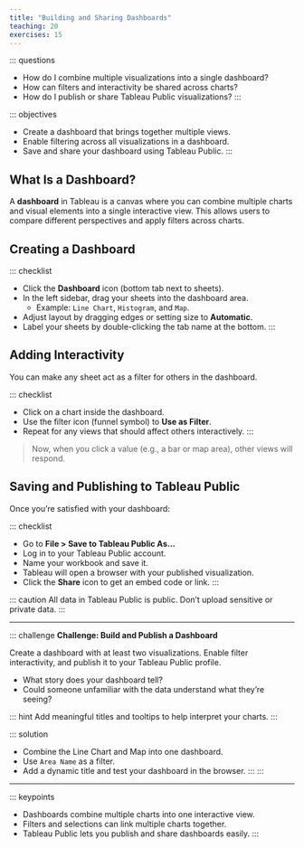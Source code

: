 ```yaml
---
title: "Building and Sharing Dashboards"
teaching: 20
exercises: 15
---
```


::: questions
- How do I combine multiple visualizations into a single dashboard?
- How can filters and interactivity be shared across charts?
- How do I publish or share Tableau Public visualizations?
:::

::: objectives
- Create a dashboard that brings together multiple views.
- Enable filtering across all visualizations in a dashboard.
- Save and share your dashboard using Tableau Public.
:::

## What Is a Dashboard?

A **dashboard** in Tableau is a canvas where you can combine multiple charts and visual elements into a single interactive view. This allows users to compare different perspectives and apply filters across charts.

## Creating a Dashboard

::: checklist
- Click the **Dashboard** icon (bottom tab next to sheets).
- In the left sidebar, drag your sheets into the dashboard area.
  - Example: `Line Chart`, `Histogram`, and `Map`.
- Adjust layout by dragging edges or setting size to **Automatic**.
- Label your sheets by double-clicking the tab name at the bottom.
:::

## Adding Interactivity

You can make any sheet act as a filter for others in the dashboard.

::: checklist
- Click on a chart inside the dashboard.
- Use the filter icon (funnel symbol) to **Use as Filter**.
- Repeat for any views that should affect others interactively.
:::

> Now, when you click a value (e.g., a bar or map area), other views will respond.

## Saving and Publishing to Tableau Public

Once you’re satisfied with your dashboard:

::: checklist
- Go to **File > Save to Tableau Public As...**
- Log in to your Tableau Public account.
- Name your workbook and save it.
- Tableau will open a browser with your published visualization.
- Click the **Share** icon to get an embed code or link.
:::

::: caution
All data in Tableau Public is public. Don’t upload sensitive or private data.
:::

---

::: challenge
**Challenge: Build and Publish a Dashboard**

Create a dashboard with at least two visualizations. Enable filter interactivity, and publish it to your Tableau Public profile.

- What story does your dashboard tell?
- Could someone unfamiliar with the data understand what they’re seeing?

::: hint
Add meaningful titles and tooltips to help interpret your charts.
:::

::: solution
- Combine the Line Chart and Map into one dashboard.
- Use `Area Name` as a filter.
- Add a dynamic title and test your dashboard in the browser.
:::
:::

---

::: keypoints
- Dashboards combine multiple charts into one interactive view.
- Filters and selections can link multiple charts together.
- Tableau Public lets you publish and share dashboards easily.
:::
